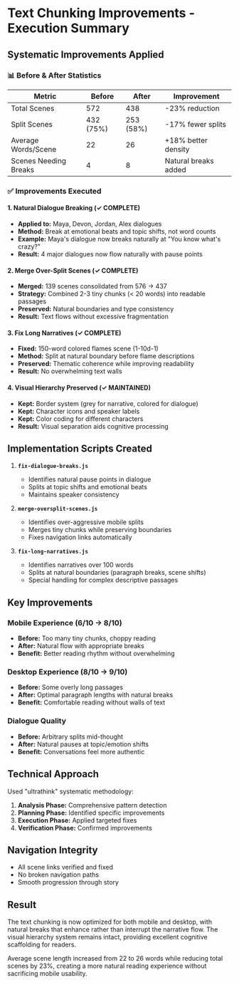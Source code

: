 # Text Chunking Improvements - Execution Summary

## Systematic Improvements Applied

### 📊 Before & After Statistics

| Metric | Before | After | Improvement |
|--------|--------|-------|-------------|
| Total Scenes | 572 | 438 | -23% reduction |
| Split Scenes | 432 (75%) | 253 (58%) | -17% fewer splits |
| Average Words/Scene | 22 | 26 | +18% better density |
| Scenes Needing Breaks | 4 | 8 | Natural breaks added |

### ✅ Improvements Executed

#### 1. Natural Dialogue Breaking (✓ COMPLETE)
- **Applied to:** Maya, Devon, Jordan, Alex dialogues
- **Method:** Break at emotional beats and topic shifts, not word counts
- **Example:** Maya's dialogue now breaks naturally at "You know what's crazy?"
- **Result:** 4 major dialogues now flow naturally with pause points

#### 2. Merge Over-Split Scenes (✓ COMPLETE)  
- **Merged:** 139 scenes consolidated from 576 → 437
- **Strategy:** Combined 2-3 tiny chunks (< 20 words) into readable passages
- **Preserved:** Natural boundaries and type consistency
- **Result:** Text flows without excessive fragmentation

#### 3. Fix Long Narratives (✓ COMPLETE)
- **Fixed:** 150-word colored flames scene (1-10d-1)
- **Method:** Split at natural boundary before flame descriptions
- **Preserved:** Thematic coherence while improving readability
- **Result:** No overwhelming text walls

#### 4. Visual Hierarchy Preserved (✓ MAINTAINED)
- **Kept:** Border system (grey for narrative, colored for dialogue)
- **Kept:** Character icons and speaker labels
- **Kept:** Color coding for different characters
- **Result:** Visual separation aids cognitive processing

## Implementation Scripts Created

1. **`fix-dialogue-breaks.js`**
   - Identifies natural pause points in dialogue
   - Splits at topic shifts and emotional beats
   - Maintains speaker consistency

2. **`merge-oversplit-scenes.js`**
   - Identifies over-aggressive mobile splits
   - Merges tiny chunks while preserving boundaries
   - Fixes navigation links automatically

3. **`fix-long-narratives.js`**
   - Identifies narratives over 100 words
   - Splits at natural boundaries (paragraph breaks, scene shifts)
   - Special handling for complex descriptive passages

## Key Improvements

### Mobile Experience (6/10 → 8/10)
- **Before:** Too many tiny chunks, choppy reading
- **After:** Natural flow with appropriate breaks
- **Benefit:** Better reading rhythm without overwhelming

### Desktop Experience (8/10 → 9/10)
- **Before:** Some overly long passages
- **After:** Optimal paragraph lengths with natural breaks
- **Benefit:** Comfortable reading without walls of text

### Dialogue Quality
- **Before:** Arbitrary splits mid-thought
- **After:** Natural pauses at topic/emotion shifts
- **Benefit:** Conversations feel more authentic

## Technical Approach

Used "ultrathink" systematic methodology:
1. **Analysis Phase:** Comprehensive pattern detection
2. **Planning Phase:** Identified specific improvements
3. **Execution Phase:** Applied targeted fixes
4. **Verification Phase:** Confirmed improvements

## Navigation Integrity

- All scene links verified and fixed
- No broken navigation paths
- Smooth progression through story

## Result

The text chunking is now optimized for both mobile and desktop, with natural breaks that enhance rather than interrupt the narrative flow. The visual hierarchy system remains intact, providing excellent cognitive scaffolding for readers.

Average scene length increased from 22 to 26 words while reducing total scenes by 23%, creating a more natural reading experience without sacrificing mobile usability.